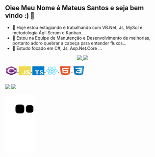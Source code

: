 ## Oiee Meu Nome é Mateus Santos e seja bem vindo :)   👋

- 🔭 Hoje estou estagiando e trabalhando com VB.Net, Js, MySql e metodologia Ágil Scrum e Kanban...
- 🔭 Estou na Equipe de Manutenção e Desenvolvimento de melhorias, portanto adoro quebrar a cabeça para entender fluxos... 
- 🌱 Estudo focado em C#, Js, Asp.Net.Core ...
<div align="center">
  <a href="https://github.com/Mateus-S">
  <img height="150em" src="https://github-readme-stats.vercel.app/api?username=Mateus-S&show_icons=true&theme=dracula&include_all_commits=true&count_private=true"/>
  <img height="150em" src="https://github-readme-stats.vercel.app/api/top-langs/?username=Mateus-S&layout=compact&langs_count=7&theme=dracula"/>
</div>
<div style="display: inline_block"><br>
  <img align="center" alt="Mateus-Csharp" height="30" width="40" src="https://raw.githubusercontent.com/devicons/devicon/master/icons/csharp/csharp-original.svg">
  <img align="center" alt="Mateus-Js" height="30" width="40" src="https://raw.githubusercontent.com/devicons/devicon/master/icons/javascript/javascript-plain.svg">
  <img align="center" alt="Mateus-Ts" height="30" width="40" src="https://raw.githubusercontent.com/devicons/devicon/master/icons/typescript/typescript-plain.svg">
  <img align="center" alt="Mateus-React" height="30" width="40" src="https://raw.githubusercontent.com/devicons/devicon/master/icons/react/react-original.svg">
  <img align="center" alt="Mateus-HTML" height="30" width="40" src="https://raw.githubusercontent.com/devicons/devicon/master/icons/html5/html5-original.svg">
  <img align="center" alt="Mateus-CSS" height="30" width="40" src="https://raw.githubusercontent.com/devicons/devicon/master/icons/css3/css3-original.svg">
</div>
  
  ##
 
<div> 
  <a href = "mailto:mateus.santos.paula@gmail.com"><img src="https://img.shields.io/badge/-Gmail-%23333?style=for-the-badge&logo=gmail&logoColor=white" target="_blank"></a>
  <a href="https://www.linkedin.com/in/mateus-santos-454bb23b/" target="_blank"><img src="https://img.shields.io/badge/-LinkedIn-%230077B5?style=for-the-badge&logo=linkedin&logoColor=white" target="_blank"></a> 
 
  ![Snake animation](https://github.com/Mateus-S/Mateus-S/blob/output/github-contribution-grid-snake.svg)
 
</div>

  
